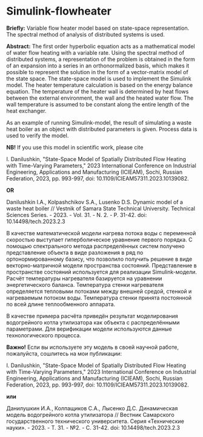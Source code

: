 # Simulink-flowheater

**Briefly:**
Variable flow heater model based on state-space representation. The spectral method of analysis of distributed systems is used.

**Abstract:**
The first order hyperbolic equation acts as a mathematical model of water flow heating with a variable rate. Using the spectral method of distributed systems, a representation of the problem is obtained in the form of an expansion into a series in an orthonormalized basis, which makes it possible to represent the solution in the form of a vector-matrix model of the state space. The state-space model is used to implement the Simulink model. The heater temperature calculation is based on the energy balance equation. The temperature of the heater wall is determined by heat flows between the external environment, the wall and the heated water flow. The wall temperature is assumed to be constant along the entire length of the heat exchanger.

As an example of running Simulink-model, the result of simulating a waste heat boiler as an object with distributed parameters is given. Process data is used to verify the model.


**NB!** If you use this model in scientific work, please cite 

I. Danilushkin, "State-Space Model of Spatially Distributed Flow Heating with Time-Varying Parameters," 2023 International Conference on Industrial Engineering, Applications and Manufacturing (ICIEAM), Sochi, Russian Federation, 2023, pp. 993-997, doi: 10.1109/ICIEAM57311.2023.10139082.

**OR**

Danilushkin I.A., Kolpashchikov S.A., Lusenko D.S. Dynamic model of a waste heat boiler // Vestnik of Samara State Technical University. Technical Sciences Series. - 2023. - Vol. 31. - N. 2. - P. 31-42. doi: 10.14498/tech.2023.2.3


В качестве математической модели нагрева потока воды с переменной скоростью выступает гиперболическое уравнение первого порядка. С помощью спектрального метода распределённых систем получено представление объекта в виде разложения в ряд по ортонормированному базису, что позволило получить решение в виде векторно-матричной модели пространства состояний. Представление в пространстве состояний используется для реализации Simulink-модели. Расчёт температуры нагревателя базируется на уравнении энергетического баланса. Температура стенки нагревателя определяется тепловыми потоками между внешней средой, стенкой и нагреваемым потоком воды. Температура стенки принята постоянной по всей длине теплообменного аппарата. 

В качестве примера расчёта приведён результат моделирования водогрейного котла утилизатора как объекта с распределёнными параметрами. Для верификации модели используются данные технологического процесса.

**Важно!** Если вы используете эту модель в своей научной работе, пожалуйста, сошлитесь на мои публикации:

I. Danilushkin, "State-Space Model of Spatially Distributed Flow Heating with Time-Varying Parameters," 2023 International Conference on Industrial Engineering, Applications and Manufacturing (ICIEAM), Sochi, Russian Federation, 2023, pp. 993-997, doi: 10.1109/ICIEAM57311.2023.10139082.

**или**

Данилушкин И.А., Колпащиков С.А., Лысенко Д.С. Динамическая модель водогрейного котла утилизатора // Вестник Самарского государственного технического университета. Серия «Технические науки». - 2023. - Т. 31. - №2. - C. 31-42. doi: 10.14498/tech.2023.2.3
